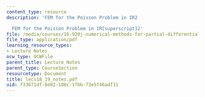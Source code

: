 ```yaml
---
content_type: resource
description: 'FEM for the Poisson Problem in IR2

  FEM for the Poisson Problem in IR[superscript]2'
file: /media/courses/16-920j-numerical-methods-for-partial-differential-equations-sma-5212-spring-2003/f33671df8e82180c17bb73e5f46adf11_lecs18_19_notes.pdf
file_type: application/pdf
learning_resource_types:
- Lecture Notes
ocw_type: OCWFile
parent_title: Lecture Notes
parent_type: CourseSection
resourcetype: Document
title: lecs18_19_notes.pdf
uid: f33671df-8e82-180c-17bb-73e5f46adf11
---
```

